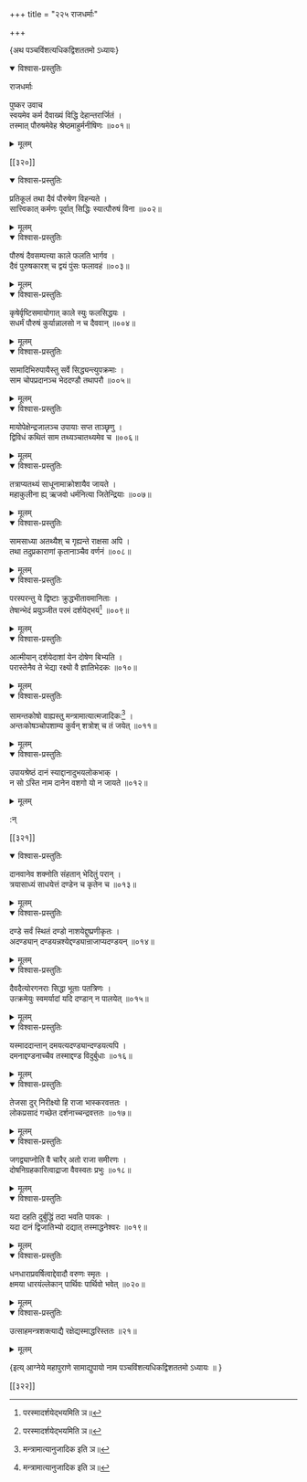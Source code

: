 +++
title = "२२५ राजधर्माः"

+++

\{अथ पञ्चविंशत्यधिकद्विशततमो ऽध्यायः\}


<details open><summary>विश्वास-प्रस्तुतिः</summary>

राजधर्माः  
    
पुष्कर उवाच  
स्वयमेव कर्म दैवाख्यं विद्धि देहान्तरार्जितं ।  
तस्मात् पौरुषमेवेह श्रेष्ठमाहुर्मनीषिणः   ॥००१॥
</details>

<details><summary>मूलम्</summary>

राजधर्माः  
    
पुष्कर उवाच  
स्वयमेव कर्म दैवाख्यं विद्धि देहान्तरार्जितं ।  
तस्मात् पौरुषमेवेह श्रेष्ठमाहुर्मनीषिणः   ॥००१॥
</details>  

[[३२०]]
    

<details open><summary>विश्वास-प्रस्तुतिः</summary>

प्रतिकूलं तथा दैवं पौरुषेण विहन्यते ।  
सात्त्विकात् कर्मणः पूर्वात् सिद्धिः स्यात्पौरुषं विना   ॥००२॥
</details>

<details><summary>मूलम्</summary>

प्रतिकूलं तथा दैवं पौरुषेण विहन्यते ।  
सात्त्विकात् कर्मणः पूर्वात् सिद्धिः स्यात्पौरुषं विना   ॥००२॥
</details>  

<details open><summary>विश्वास-प्रस्तुतिः</summary>

पौरुषं दैवसम्पत्त्या काले फलति भार्गव ।  
दैवं पुरुषकारश् च द्वयं पुंसः फलावहं   ॥००३॥
</details>

<details><summary>मूलम्</summary>

पौरुषं दैवसम्पत्त्या काले फलति भार्गव ।  
दैवं पुरुषकारश् च द्वयं पुंसः फलावहं   ॥००३॥
</details>  

<details open><summary>विश्वास-प्रस्तुतिः</summary>

कृषेर्वृष्टिसमायोगात् काले स्युः फलसिद्धयः   ।  
सधर्मं पौरुषं कुर्यान्नालसो न च दैववान् ॥००४॥
</details>

<details><summary>मूलम्</summary>

कृषेर्वृष्टिसमायोगात् काले स्युः फलसिद्धयः   ।  
सधर्मं पौरुषं कुर्यान्नालसो न च दैववान् ॥००४॥
</details>  

<details open><summary>विश्वास-प्रस्तुतिः</summary>

सामादिभिरुपायैस्तु सर्वे सिद्ध्यन्त्युपक्रमाः ।  
साम चोपप्रदानञ्च भेददण्डौ तथापरौ ॥००५॥
</details>

<details><summary>मूलम्</summary>

सामादिभिरुपायैस्तु सर्वे सिद्ध्यन्त्युपक्रमाः ।  
साम चोपप्रदानञ्च भेददण्डौ तथापरौ ॥००५॥
</details>  

<details open><summary>विश्वास-प्रस्तुतिः</summary>

मायोपेक्षेन्द्रजालञ्च उपायाः सप्त ताञ्छृणु   ।  
द्विविधं कथितं साम तथ्यञ्चातथ्यमेव च ॥००६॥
</details>

<details><summary>मूलम्</summary>

मायोपेक्षेन्द्रजालञ्च उपायाः सप्त ताञ्छृणु   ।  
द्विविधं कथितं साम तथ्यञ्चातथ्यमेव च ॥००६॥
</details>  

<details open><summary>विश्वास-प्रस्तुतिः</summary>

तत्राप्यतथ्यं साधूनामाक्रोशायैव जायते ।  
महाकुलीना ह्य् ऋजवो धर्मनित्या जितेन्द्रियाः ॥००७॥
</details>

<details><summary>मूलम्</summary>

तत्राप्यतथ्यं साधूनामाक्रोशायैव जायते ।  
महाकुलीना ह्य् ऋजवो धर्मनित्या जितेन्द्रियाः ॥००७॥
</details>  

<details open><summary>विश्वास-प्रस्तुतिः</summary>

सामसाध्या अतथ्यैश् च गृह्यन्ते राक्षसा अपि ।  
तथा तदुप्रकाराणां कृतानाञ्चैव वर्णनं   ॥००८॥
</details>

<details><summary>मूलम्</summary>

सामसाध्या अतथ्यैश् च गृह्यन्ते राक्षसा अपि ।  
तथा तदुप्रकाराणां कृतानाञ्चैव वर्णनं   ॥००८॥
</details>  

<details open><summary>विश्वास-प्रस्तुतिः</summary>

परस्परन्तु ये द्विष्टाः क्रुद्धभीतावमानिताः   ।  
तेषान्भेदं प्रयुञ्जीत परमं दर्शयेद्भयं[^१]   ॥००९॥
</details>

<details><summary>मूलम्</summary>

परस्परन्तु ये द्विष्टाः क्रुद्धभीतावमानिताः   ।  
तेषान्भेदं प्रयुञ्जीत परमं दर्शयेद्भयं[^१]   ॥००९॥
</details>  

<details open><summary>विश्वास-प्रस्तुतिः</summary>

आत्मीयान् दर्शयेदाशां येन दोषेण बिभ्यति ।  
परास्तेनैव ते भेद्या रक्ष्यो वै ज्ञातिभेदकः ॥०१०॥
</details>

<details><summary>मूलम्</summary>

आत्मीयान् दर्शयेदाशां येन दोषेण बिभ्यति ।  
परास्तेनैव ते भेद्या रक्ष्यो वै ज्ञातिभेदकः ॥०१०॥
</details>  

<details open><summary>विश्वास-प्रस्तुतिः</summary>

सामन्तकोषो वाह्यस्तु मन्त्रामात्यात्मजादिकः[^२]   ।  
अन्तःकोषञ्चोपशाम्य कुर्वन् शत्रोश् च तं जयेत्   ॥०११॥
</details>

<details><summary>मूलम्</summary>

सामन्तकोषो वाह्यस्तु मन्त्रामात्यात्मजादिकः[^२]   ।  
अन्तःकोषञ्चोपशाम्य कुर्वन् शत्रोश् च तं जयेत्   ॥०११॥
</details>  

<details open><summary>विश्वास-प्रस्तुतिः</summary>

उपायश्रेष्ठं दानं स्याद्दानादुभयलोकभाक्   ।  
न सो ऽस्ति नाम दानेन वशगो यो न जायते ॥०१२॥
</details>

<details><summary>मूलम्</summary>

उपायश्रेष्ठं दानं स्याद्दानादुभयलोकभाक्   ।  
न सो ऽस्ति नाम दानेन वशगो यो न जायते ॥०१२॥
</details>  
    
:न्  
    
[^१]: परस्मादर्शयेद्भयमिति ञ॥  
    
[^२]: मन्त्रामात्यानुजादिक इति ञ॥  

[[३२१]]
    

<details open><summary>विश्वास-प्रस्तुतिः</summary>

दानवानेव शक्नोति संहतान् भेदितुं परान् ।  
त्रयासाध्यं साधयेत्तं दण्डेन च कृतेन च ॥०१३॥
</details>

<details><summary>मूलम्</summary>

दानवानेव शक्नोति संहतान् भेदितुं परान् ।  
त्रयासाध्यं साधयेत्तं दण्डेन च कृतेन च ॥०१३॥
</details>  

<details open><summary>विश्वास-प्रस्तुतिः</summary>

दण्डे सर्वं स्थितं दण्डो नाशयेद्दुष्प्रणीकृतः   ।  
अदण्ड्यान् दण्डयन्नश्येद्दण्ड्यान्राजाप्यदण्डयन्   ॥०१४॥
</details>

<details><summary>मूलम्</summary>

दण्डे सर्वं स्थितं दण्डो नाशयेद्दुष्प्रणीकृतः   ।  
अदण्ड्यान् दण्डयन्नश्येद्दण्ड्यान्राजाप्यदण्डयन्   ॥०१४॥
</details>  

<details open><summary>विश्वास-प्रस्तुतिः</summary>

दैवदैत्योरगनराः सिद्धा भूताः पतत्रिणः   ।  
उत्क्रमेयुः स्वमर्यादां यदि दण्डान् न पालयेत्   ॥०१५॥
</details>

<details><summary>मूलम्</summary>

दैवदैत्योरगनराः सिद्धा भूताः पतत्रिणः   ।  
उत्क्रमेयुः स्वमर्यादां यदि दण्डान् न पालयेत्   ॥०१५॥
</details>  

<details open><summary>विश्वास-प्रस्तुतिः</summary>

यस्माददान्तान् दमयत्यदण्ड्यान्दण्डयत्यपि ।  
दमनाद्दण्डनाच्चैव तस्माद्दण्ड विदुर्बुधाः   ॥०१६॥
</details>

<details><summary>मूलम्</summary>

यस्माददान्तान् दमयत्यदण्ड्यान्दण्डयत्यपि ।  
दमनाद्दण्डनाच्चैव तस्माद्दण्ड विदुर्बुधाः   ॥०१६॥
</details>  

<details open><summary>विश्वास-प्रस्तुतिः</summary>

तेजसा दुर् निरीक्ष्यो हि राजा भास्करवत्ततः ।  
लोकप्रसादं गच्छेत दर्शनाच्चन्द्रवत्ततः ॥०१७॥
</details>

<details><summary>मूलम्</summary>

तेजसा दुर् निरीक्ष्यो हि राजा भास्करवत्ततः ।  
लोकप्रसादं गच्छेत दर्शनाच्चन्द्रवत्ततः ॥०१७॥
</details>  

<details open><summary>विश्वास-प्रस्तुतिः</summary>

जगद्व्याप्नोति वै चारैर् अतो राजा समीरणः ।  
दोषनिग्रहकारित्वाद्राजा वैवस्वतः प्रभुः ॥०१८॥
</details>

<details><summary>मूलम्</summary>

जगद्व्याप्नोति वै चारैर् अतो राजा समीरणः ।  
दोषनिग्रहकारित्वाद्राजा वैवस्वतः प्रभुः ॥०१८॥
</details>  

<details open><summary>विश्वास-प्रस्तुतिः</summary>

यदा दहति दुर्बुद्धिं तदा भवति पावकः ।  
यदा दानं द्विजातिभ्यो दद्यात् तस्माद्धनेश्वरः   ॥०१९॥
</details>

<details><summary>मूलम्</summary>

यदा दहति दुर्बुद्धिं तदा भवति पावकः ।  
यदा दानं द्विजातिभ्यो दद्यात् तस्माद्धनेश्वरः   ॥०१९॥
</details>  

<details open><summary>विश्वास-प्रस्तुतिः</summary>

धनधाराप्रवर्षित्वाद्देवादौ वरुणः स्मृतः   ।  
क्षमया धारयंल्लेकान् पार्थिवः पार्थिवो भवेत्   ॥०२०॥
</details>

<details><summary>मूलम्</summary>

धनधाराप्रवर्षित्वाद्देवादौ वरुणः स्मृतः   ।  
क्षमया धारयंल्लेकान् पार्थिवः पार्थिवो भवेत्   ॥०२०॥
</details>  

<details open><summary>विश्वास-प्रस्तुतिः</summary>

उत्साहमन्त्रशक्त्याद्यै रक्षेद्यस्माद्धरिस्ततः  ॥२१॥
</details>

<details><summary>मूलम्</summary>

उत्साहमन्त्रशक्त्याद्यै रक्षेद्यस्माद्धरिस्ततः  ॥२१॥
</details>  
    
\{इत्य् आग्नेये महापुराणे सामाद्युपायो नाम पञ्चविंशत्यधिकद्विशततमो ऽध्यायः ॥  }

[[३२२]]
    